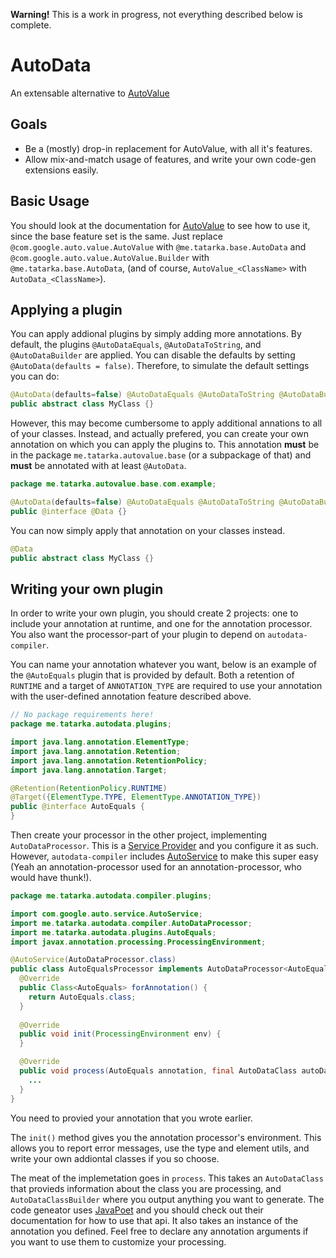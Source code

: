 **Warning!** This is a work in progress, not everything described below is complete.

# AutoData
An extensable alternative to [AutoValue](https://github.com/google/auto/tree/master/value)

## Goals
- Be a (mostly) drop-in replacement for AutoValue, with all it's features.
- Allow mix-and-match usage of features, and write your own code-gen extensions easily.

## Basic Usage
You should look at the documentation for [AutoValue](https://github.com/google/auto/tree/master/value) to see how to use it, since the base feature set is the same. Just replace `@com.google.auto.value.AutoValue` with `@me.tatarka.base.AutoData` and `@com.google.auto.value.AutoValue.Builder` with `@me.tatarka.base.AutoData`, (and of course, `AutoValue_<ClassName>` with `AutoData_<ClassName>`).

## Applying a plugin

You can apply addional plugins by simply adding more annotations. By default, the plugins `@AutoDataEquals`, `@AutoDataToString`, and `@AutoDataBuilder` are applied. You can disable the defaults by setting `@AutoData(defaults = false)`. Therefore, to simulate the default settings you can do:
```java
@AutoData(defaults=false) @AutoDataEquals @AutoDataToString @AutoDataBuilder
public abstract class MyClass {}
```

However, this may become cumbersome to apply additional annations to all of your classes. Instead, and actually prefered, you can create your own annotation on which you can apply the plugins to. This annotation **must** be in the package `me.tatarka.autovalue.base` (or a subpackage of that) and **must** be annotated with at least `@AutoData`.
```java
package me.tatarka.autovalue.base.com.example;

@AutoData(defaults=false) @AutoDataEquals @AutoDataToString @AutoDataBuilder
public @interface @Data {}
```

You can now simply apply that annotation on your classes instead.
```java
@Data
public abstract class MyClass {}
```

## Writing your own plugin
In order to write your own plugin, you should create 2 projects: one to include your annotation at runtime, and one for the annotation processor. You also want the processor-part of your plugin to depend on `autodata-compiler`.

You can name your annotation whatever you want, below is an example of the `@AutoEquals` plugin that is provided by default. Both a retention of `RUNTIME` and a target of `ANNOTATION_TYPE` are required to use your annotation with the user-defined annotation feature described above.
```java
// No package requirements here!
package me.tatarka.autodata.plugins;

import java.lang.annotation.ElementType;
import java.lang.annotation.Retention;
import java.lang.annotation.RetentionPolicy;
import java.lang.annotation.Target;

@Retention(RetentionPolicy.RUNTIME)
@Target({ElementType.TYPE, ElementType.ANNOTATION_TYPE})
public @interface AutoEquals {
}
```

Then create your processor in the other project, implementing `AutoDataProcessor`. This is a [Service Provider](https://docs.oracle.com/javase/tutorial/sound/SPI-intro.html) and you configure it as such. However, `autodata-compiler` includes [AutoService](https://github.com/google/auto/tree/master/service) to make this super easy (Yeah an annotation-processor used for an annotation-processor, who would have thunk!).
```java
package me.tatarka.autodata.compiler.plugins;

import com.google.auto.service.AutoService;
import me.tatarka.autodata.compiler.AutoDataProcessor;
import me.tatarka.autodata.plugins.AutoEquals;
import javax.annotation.processing.ProcessingEnvironment;

@AutoService(AutoDataProcessor.class)
public class AutoEqualsProcessor implements AutoDataProcessor<AutoEquals> {
  @Override
  public Class<AutoEquals> forAnnotation() {
    return AutoEquals.class;
  }
  
  @Override
  public void init(ProcessingEnvironment env) {
  }

  @Override
  public void process(AutoEquals annotation, final AutoDataClass autoDataClass, AutoDataClassBuilder genClassBuilder) {
    ...
  }
}
```
You need to provied your annotation that you wrote earlier.

The `init()` method gives you the annotation processor's environment. This allows you to report error messages, use the type and element utils, and write your own addiontal classes if you so choose.

The meat of the implemetation goes in `process`. This takes an `AutoDataClass` that provieds information about the class you are processing, and `AutoDataClassBuilder` where you output anything you want to generate. The code geneator uses [JavaPoet](https://github.com/square/javapoet) and you should check out their documentation for how to use that api. It also takes an instance of the annotation you defined. Feel free to declare any annotation arguments if you want to use them to customize your processing.
